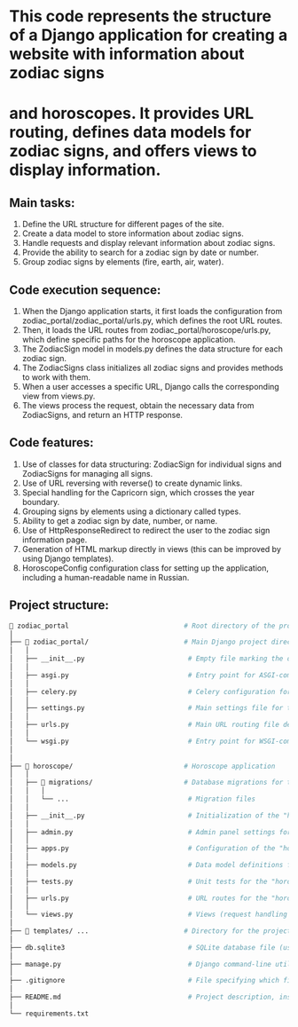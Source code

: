 # This code represents the structure of a Django application for creating a website with information about zodiac signs 
# and horoscopes. It provides URL routing, defines data models for zodiac signs, and offers views to display information.

## Main tasks:
1. Define the URL structure for different pages of the site.
2. Create a data model to store information about zodiac signs.
3. Handle requests and display relevant information about zodiac signs.
4. Provide the ability to search for a zodiac sign by date or number.
5. Group zodiac signs by elements (fire, earth, air, water).

## Code execution sequence:
1. When the Django application starts, it first loads the configuration from zodiac_portal/zodiac_portal/urls.py, which 
   defines the root URL routes.
2. Then, it loads the URL routes from zodiac_portal/horoscope/urls.py, which define specific paths for the horoscope 
   application.
3. The ZodiacSign model in models.py defines the data structure for each zodiac sign.
4. The ZodiacSigns class initializes all zodiac signs and provides methods to work with them.
5. When a user accesses a specific URL, Django calls the corresponding view from views.py.
6. The views process the request, obtain the necessary data from ZodiacSigns, and return an HTTP response.

## Code features:
1. Use of classes for data structuring: ZodiacSign for individual signs and ZodiacSigns for managing all signs.
2. Use of URL reversing with reverse() to create dynamic links.
3. Special handling for the Capricorn sign, which crosses the year boundary.
4. Grouping signs by elements using a dictionary called types.
5. Ability to get a zodiac sign by date, number, or name.
6. Use of HttpResponseRedirect to redirect the user to the zodiac sign information page.
7. Generation of HTML markup directly in views (this can be improved by using Django templates).
8. HoroscopeConfig configuration class for setting up the application, including a human-readable name in Russian.

## Project structure:

```bash
📁 zodiac_portal                             # Root directory of the project
│
├── 📁 zodiac_portal/                        # Main Django project directory
│   │
│   ├── __init__.py                          # Empty file marking the directory as a Python package
│   │
│   ├── asgi.py                              # Entry point for ASGI-compatible web servers to run the project
│   │
│   ├── celery.py                            # Celery configuration for asynchronous tasks and background processes
│   │
│   ├── settings.py                          # Main settings file for the Django project
│   │
│   ├── urls.py                              # Main URL routing file defining paths for the entire project
│   │   
│   └── wsgi.py                              # Entry point for WSGI-compatible web servers to run the project
│   
│ 
├── 📁 horoscope/                            # Horoscope application
│   │
│   ├── 📁 migrations/                       # Database migrations for the application 
│   │   │
│   │   └── ...                              # Migration files
│   │
│   ├── __init__.py                          # Initialization of the "horoscope" application
│   │
│   ├── admin.py                             # Admin panel settings for the application's models
│   │
│   ├── apps.py                              # Configuration of the "horoscope" application
│   │
│   ├── models.py                            # Data model definitions for the "horoscope" application
│   │
│   ├── tests.py                             # Unit tests for the "horoscope" application
│   │
│   ├── urls.py                              # URL routes for the "horoscope" application
│   │   
│   └── views.py                             # Views (request handling logic) for the "horoscope" application
│
├── 📁 templates/ ...                        # Directory for the project's common templates
│   
├── db.sqlite3                               # SQLite database file (used for development)
│   
├── manage.py                                # Django command-line utility for project management
│   
├── .gitignore                               # File specifying which files and directories to ignore in Git
│   
├── README.md                                # Project description, installation, and usage instructions
│                                             
└── requirements.txt        
```